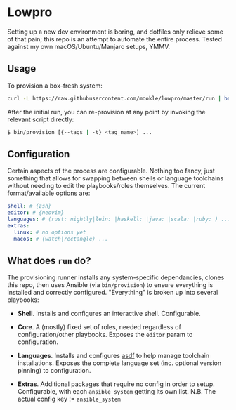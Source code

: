 # Lowpro

Setting up a new dev environment is boring, and dotfiles only relieve some of that pain; this repo is an attempt to automate the entire process. Tested against my own macOS/Ubuntu/Manjaro setups, YMMV.

## Usage

To provision a box-fresh system:

```bash
curl -L https://raw.githubusercontent.com/mookle/lowpro/master/run | bash
```

After the initial run, you can re-provision at any point by invoking the relevant script directly:

```bash
$ bin/provision [{--tags | -t} <tag_name>] ...
```

## Configuration

Certain aspects of the process are configurable. Nothing too fancy, just something that allows for swapping between shells or language toolchains without needing to edit the playbooks/roles themselves. The current format/available options are:

```yaml
shell: # {zsh}
editor: # {neovim}
languages: # (rust: nightly|lein: |haskell: |java: |scala: |ruby: ) ...
extras:
  linux: # no options yet
  macos: # (watch|rectangle) ...
```

## What does `run` do?

The provisioning runner installs any system-specific dependancies, clones this repo, then uses Ansible (via `bin/provision`) to ensure everything is installed and correctly configured. "Everything" is broken up into several playbooks:

- **Shell**. Installs and configures an interactive shell. Configurable.

- **Core**. A (mostly) fixed set of roles, needed regardless of configuration/other playbooks. Exposes the `editor` param to configuration.

- **Languages**. Installs and configures [asdf](https://github.com/asdf-vm/asdf) to help manage toolchain installations. Exposes the complete language set (inc. optional version pinning) to configuration.

- **Extras**. Additional packages that require no config in order to setup. Configurable, with each `ansible_system` getting its own list. N.B. The actual config key != `ansible_system`

